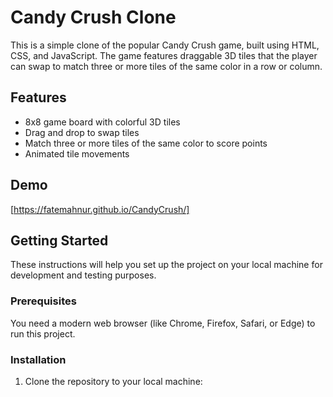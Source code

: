 # Candy Crush Clone

This is a simple clone of the popular Candy Crush game, built using HTML, CSS, and JavaScript. The game features draggable 3D tiles that the player can swap to match three or more tiles of the same color in a row or column.

## Features

- 8x8 game board with colorful 3D tiles
- Drag and drop to swap tiles
- Match three or more tiles of the same color to score points
- Animated tile movements
  

## Demo
[https://fatemahnur.github.io/CandyCrush/]


## Getting Started

These instructions will help you set up the project on your local machine for development and testing purposes.

### Prerequisites

You need a modern web browser (like Chrome, Firefox, Safari, or Edge) to run this project.

### Installation

1. Clone the repository to your local machine:
